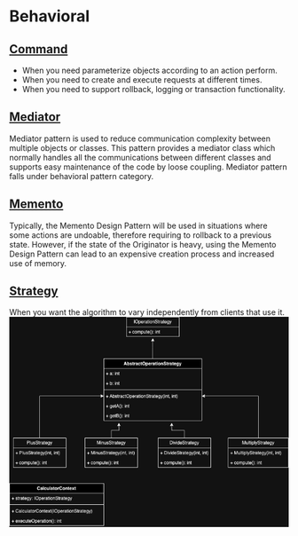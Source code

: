 # Behavioral
## [Command](command)
- When you need parameterize objects according to an action perform.
- When you need to create and execute requests at different times.
- When you need to support rollback, logging or transaction functionality.

## [Mediator](mediator)
Mediator pattern is used to reduce communication complexity between multiple objects or classes. This pattern provides a mediator class which normally handles all the communications between different classes and supports easy maintenance of the code by loose coupling. Mediator pattern falls under behavioral pattern category.

## [Memento](memento)
Typically, the Memento Design Pattern will be used in situations where some actions are undoable, therefore requiring to rollback to a previous state. However, if the state of the Originator is heavy, using the Memento Design Pattern can lead to an expensive creation process and increased use of memory.

## [Strategy](strategy)
When you want the algorithm to vary independently from clients that use it.
![strategy.drawio.png](strategy/strategy.drawio.png)